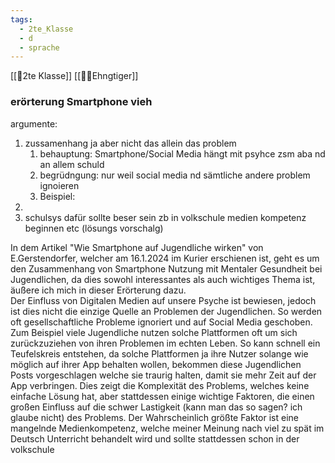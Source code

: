 ```yaml
---
tags:
  - 2te_Klasse
  - d
  - sprache
---
```


[[🥲2te Klasse]]
[[😶‍🌫️Ehngtiger]]

### erörterung Smartphone vieh

argumente:

1. zussamenhang ja aber nicht das allein das problem
	1. behauptung: Smartphone/Social Media hängt mit psyhce zsm aba nd an allem schuld
	2. begrüdngung: nur weil social media nd sämtliche andere problem ignoieren
	3. Beispiel: 
2. 
3. schulsys dafür sollte beser sein zb in volkschule medien kompetenz beginnen etc (lösungs vorschalg)

In dem Artikel "Wie Smartphone auf Jugendliche wirken" von E.Gerstendorfer, welcher am 16.1.2024 im Kurier erschienen ist, geht es um den Zusammenhang von Smartphone Nutzung mit Mentaler Gesundheit bei Jugendlichen, da dies sowohl interessantes als auch wichtiges Thema ist, äußere ich mich in dieser Erörterung dazu.  
Der Einfluss von Digitalen Medien auf unsere Psyche ist bewiesen, jedoch ist dies nicht die einzige Quelle an Problemen der Jugendlichen. So werden oft gesellschaftliche Probleme ignoriert und auf Social Media geschoben. Zum Beispiel viele Jugendliche nutzen solche Plattformen oft um sich zurückzuziehen von ihren Problemen im echten Leben. So kann schnell ein Teufelskreis entstehen, da solche Plattformen ja ihre Nutzer solange wie möglich auf ihrer App behalten wollen, bekommen diese Jugendlichen Posts vorgeschlagen welche sie traurig halten, damit sie mehr Zeit auf der App verbringen.
Dies zeigt die Komplexität des Problems, welches keine einfache Lösung hat, aber stattdessen einige wichtige Faktoren, die einen großen Einfluss auf die schwer Lastigkeit (kann man das so sagen? ich glaube nicht) des Problems. Der Wahrscheinlich größte Faktor ist eine mangelnde Medienkompetenz, welche meiner Meinung nach viel zu spät im Deutsch Unterricht behandelt wird und sollte stattdessen schon in der volkschule

